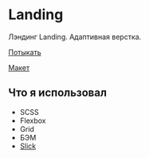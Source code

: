 # Landing

Лэндинг Landing. Адаптивная верстка.

[Потыкать](https://gectokot.github.io/landing/)

[Макет](https://www.figma.com/file/2JOFMqF8xDbAmkrR9S6L9v/Landing?node-id=1%3A2)

## Что я использовал
* SCSS
* Flexbox
* Grid
* БЭМ
* [Slick](https://kenwheeler.github.io/slick/)
